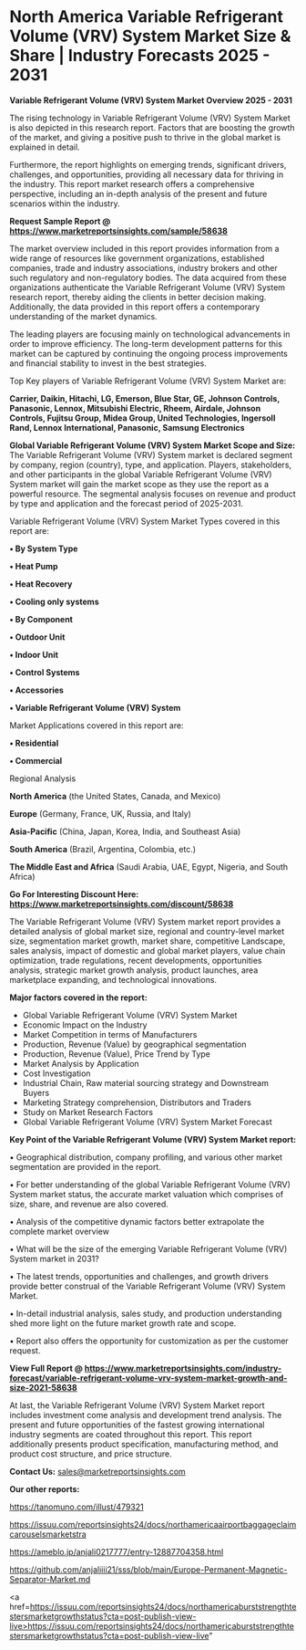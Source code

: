 # North America Variable Refrigerant Volume (VRV) System Market Size & Share | Industry Forecasts 2025 - 2031

<Strong> Variable Refrigerant Volume (VRV) System Market Overview 2025 - 2031</strong>

The rising technology in Variable Refrigerant Volume (VRV) System Market is also depicted in this research report. Factors that are boosting the growth of the market, and giving a positive push to thrive in the global market is explained in detail.

Furthermore, the report highlights on emerging trends, significant drivers, challenges, and opportunities, providing all necessary data for thriving in the industry. This report market research offers a comprehensive perspective, including an in-depth analysis of the present and future scenarios within the industry.

<strong>Request Sample Report @ <a href=https://www.marketreportsinsights.com/sample/58638>https://www.marketreportsinsights.com/sample/58638</a></strong>

The market overview included in this report provides information from a wide range of resources like government organizations, established companies, trade and industry associations, industry brokers and other such regulatory and non-regulatory bodies. The data acquired from these organizations authenticate the Variable Refrigerant Volume (VRV) System research report, thereby aiding the clients in better decision making. Additionally, the data provided in this report offers a contemporary understanding of the market dynamics.

The leading players are focusing mainly on technological advancements in order to improve efficiency. The long-term development patterns for this market can be captured by continuing the ongoing process improvements and financial stability to invest in the best strategies.

Top Key players of Variable Refrigerant Volume (VRV) System Market are:

<strong>Carrier, Daikin, Hitachi, LG, Emerson, Blue Star, GE, Johnson Controls, Panasonic, Lennox, Mitsubishi Electric, Rheem, Airdale, Johnson Controls, Fujitsu Group, Midea Group, United Technologies, Ingersoll Rand, Lennox International, Panasonic, Samsung Electronics</strong>

<strong><b>Global Variable Refrigerant Volume (VRV) System Market Scope and Size:</b></strong>
The Variable Refrigerant Volume (VRV) System market is declared segment by company, region (country), type, and application. Players, stakeholders, and other participants in the global Variable Refrigerant Volume (VRV) System market will gain the market scope as they use the report as a powerful resource. The segmental analysis focuses on revenue and product by type and application and the forecast period of 2025-2031.

Variable Refrigerant Volume (VRV) System Market Types covered in this report are:

<strong>• By System Type

• Heat Pump

• Heat Recovery

• Cooling only systems

• By Component

• Outdoor Unit

• Indoor Unit

• Control Systems

• Accessories

• Variable Refrigerant Volume (VRV) System</strong>

Market Applications covered in this report are:

<strong>• Residential

• Commercial</strong> 

Regional Analysis

<strong>North America</strong> (the United States, Canada, and Mexico)

<strong>Europe</strong> (Germany, France, UK, Russia, and Italy)

<strong>Asia-Pacific</strong> (China, Japan, Korea, India, and Southeast Asia)

<strong>South America</strong> (Brazil, Argentina, Colombia, etc.)

<strong>The Middle East and Africa</strong> (Saudi Arabia, UAE, Egypt, Nigeria, and South Africa)

<strong>Go For Interesting Discount Here: <a href=https://www.marketreportsinsights.com/discount/58638>https://www.marketreportsinsights.com/discount/58638</a></strong>

The Variable Refrigerant Volume (VRV) System market report provides a detailed analysis of global market size, regional and country-level market size, segmentation market growth, market share, competitive Landscape, sales analysis, impact of domestic and global market players, value chain optimization, trade regulations, recent developments, opportunities analysis, strategic market growth analysis, product launches, area marketplace expanding, and technological innovations.

<strong><b>Major factors covered in the report:</b></strong>
<ul>
  <li>Global Variable Refrigerant Volume (VRV) System Market </li>
  <li>Economic Impact on the Industry</li>
  <li>Market Competition in terms of Manufacturers</li>
  <li>Production, Revenue (Value) by geographical segmentation</li>
  <li>Production, Revenue (Value), Price Trend by Type</li>
  <li>Market Analysis by Application</li>
  <li>Cost Investigation</li>
  <li>Industrial Chain, Raw material sourcing strategy and Downstream Buyers</li>
  <li>Marketing Strategy comprehension, Distributors and Traders</li>
  <li>Study on Market Research Factors</li>
  <li>Global Variable Refrigerant Volume (VRV) System Market Forecast</li>
</ul>

<strong><b>Key Point of the Variable Refrigerant Volume (VRV) System Market report:</b></strong>

• Geographical distribution, company profiling, and various other market segmentation are provided in the report.

• For better understanding of the global Variable Refrigerant Volume (VRV) System market status, the accurate market valuation which comprises of size, share, and revenue are also covered.

• Analysis of the competitive dynamic factors better extrapolate the complete market overview

• What will be the size of the emerging Variable Refrigerant Volume (VRV) System market in 2031?

• The latest trends, opportunities and challenges, and growth drivers provide better construal of the Variable Refrigerant Volume (VRV) System Market.

• In-detail industrial analysis, sales study, and production understanding shed more light on the future market growth rate and scope.

• Report also offers the opportunity for customization as per the customer request.

<strong><b>View Full Report @ <a href=https://www.marketreportsinsights.com/industry-forecast/variable-refrigerant-volume-vrv-system-market-growth-and-size-2021-58638>https://www.marketreportsinsights.com/industry-forecast/variable-refrigerant-volume-vrv-system-market-growth-and-size-2021-58638</a></b></strong>


At last, the Variable Refrigerant Volume (VRV) System Market report includes investment come analysis and development trend analysis. The present and future opportunities of the fastest growing international industry segments are coated throughout this report. This report additionally presents product specification, manufacturing method, and product cost structure, and price structure.

<strong>Contact Us:</strong>
sales@marketreportsinsights.com

<strong>Our other reports:</strong>

<a href=https://tanomuno.com/illust/479321>https://tanomuno.com/illust/479321</a>

<a href=https://issuu.com/reportsinsights24/docs/northamericaairportbaggageclaimcarouselsmarketstra>https://issuu.com/reportsinsights24/docs/northamericaairportbaggageclaimcarouselsmarketstra</a>

<a href=https://ameblo.jp/anjali0217777/entry-12887704358.html>https://ameblo.jp/anjali0217777/entry-12887704358.html</a>

<a href=https://github.com/anjaliiii21/sss/blob/main/Europe-Permanent-Magnetic-Separator-Market.md>https://github.com/anjaliiii21/sss/blob/main/Europe-Permanent-Magnetic-Separator-Market.md</a>

<a href=https://issuu.com/reportsinsights24/docs/northamericaburststrengthtestersmarketgrowthstatus?cta=post-publish-view-live>https://issuu.com/reportsinsights24/docs/northamericaburststrengthtestersmarketgrowthstatus?cta=post-publish-view-live</a>"
